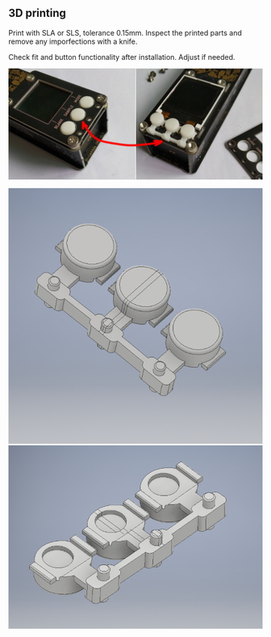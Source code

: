 
## 3D printing

Print with SLA or SLS, tolerance 0.15mm.
Inspect the printed parts and remove any imporfections with a knife.

Check fit and button functionality after installation. Adjust if needed.

![](Button_pusher_installed.jpg)

![](Button_pusher1.png)
![](Button_pusher2.png)
